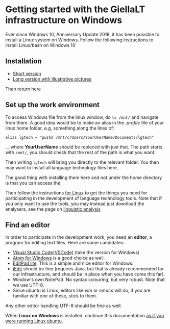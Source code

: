 
# Getting started with the GiellaLT infrastructure on Windows


Ever since Windows 10, Anniversary Update 2018, it has been possible to install a Linux system on Windows. Follow the following instructions to install Linux/bash on Windows 10:

## Installation


* [Short version](InstallingLinuxOnWindows.html)
* [Long version with illustrative pictures](https://www.howtogeek.com/249966/how-to-install-and-use-the-linux-bash-shell-on-windows-10/)

Then return here

## Set up the work environment


To access Windows file from the linux window, do `ls /mnt/` and navigate from there. A good idea would be to make an alias in the *.profile* file of your linux home folder, e.g. something along the lines of:

```
alias lgtech = "pushd /mnt/c/Users/YourUserName/Documents/lgtech"
```
... where **YourUserName** should be replaced with just that. The path starts with `/mnt/`, you should check that the rest of the path is what you want.

Then writing `lgtech` will bring you directly to the relevant folder. You then may want to install all language technology files here. 

The good thing with installing them here and not under the home directory is that you can access the 

Then follow the instructions [for Linux](GettingStartedOnLinux.html) to
get the things you need for participating in the development of
language technology tools. Note that if you only want to use the tools, you may instead just download the analysers, see the page on [linguistic analysis](https://giellalt.uit.no/ling/LinguisticAnalysis.html)


## Find an editor

In order to participate in the development work, you need an
**editor**, a program for editing text files. Here are some candidates:

- [Visual Studio Code(VSCode)](https://code.visualstudio.com/download) (take the version for Windows)
- [Atom for Windows](http://atom.io) is a good choice as well.  
- [EditPad lite](https://www.editpadlite.com/). This is a simple and nice editor for Windows. 
- [jEdit](http://www.jedit.org) should be fine (requires
Java, but that is already recommended for our infrastructure, and
should be in place when you have come this far).
- Window's own NotePad. No syntax colouring, but very robust. Note that we use UTF-8.
- Since ubuntu is Linux, editors like *vim* or *emacs* will do, if you are familiar with one of these, stick to them.

Any other editor handling UTF-8 should be fine as well.



When **Linux on Windows** is installed, continue this documentation [as if you were running Linux ubuntu](GettingStartedOnLinux.html).

